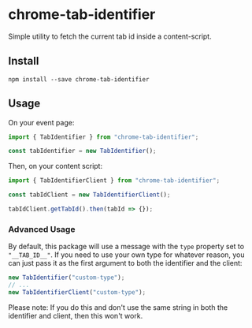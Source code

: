 # chrome-tab-identifier

Simple utility to fetch the current tab id inside a content-script.

## Install

```
npm install --save chrome-tab-identifier
```

## Usage

On your event page:

```js
import { TabIdentifier } from "chrome-tab-identifier";

const tabIdentifier = new TabIdentifier();
```

Then, on your content script:

```js
import { TabIdentifierClient } from "chrome-tab-identifier";

const tabIdClient = new TabIdentifierClient();

tabIdClient.getTabId().then(tabId => {});
```

### Advanced Usage

By default, this package will use a message with the `type` property set to `"__TAB_ID__"`. If you need to use your own type for whatever reason, you can just pass it as the first argument to both the identifier and the client:

```js
new TabIdentifier("custom-type");
// ...
new TabIdentifierClient("custom-type");
```

Please note: If you do this and don't use the same string in both the identifier and client, then this won't work.
